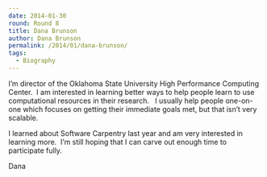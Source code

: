 ```yaml
---
date: 2014-01-30
round: Round 8
title: Dana Brunson
author: Dana Brunson
permalink: /2014/01/dana-brunson/
tags:
  - Biography
---
```

I&#8217;m director of the Oklahoma State University High Performance Computing Center.  I am interested in learning better ways to help people learn to use computational resources in their research.   I usually help people one-on-one which focuses on getting their immediate goals met, but that isn&#8217;t very scalable.

I learned about Software Carpentry last year and am very interested in learning more.  I&#8217;m still hoping that I can carve out enough time to participate fully.

Dana
